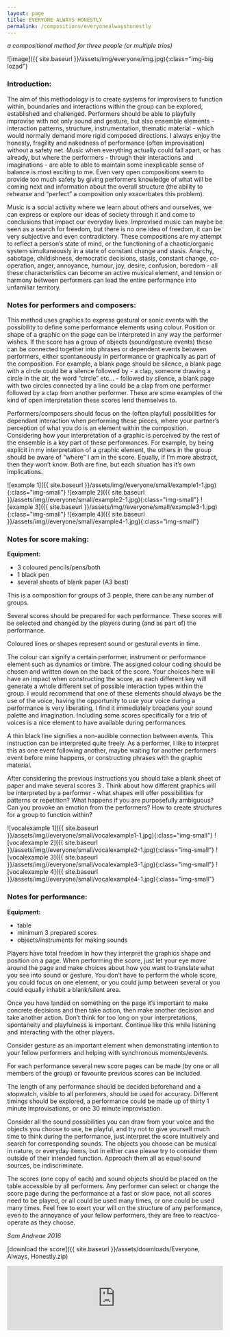 ```yaml
---
layout: page
title: EVERYONE ALWAYS HONESTLY
permalink: /compositions/everyonealwayshonestly
---
```


*a compositional method for three people (or multiple trios)*

![image]({{ site.baseurl }}/assets/img/everyone/img.jpg){:class="img-big lozad"}

### Introduction:

The aim of this methodology is to create systems for improvisers to function within, boundaries and interactions within the group can be explored, established and challenged. Performers should be able to playfully improvise with not only sound and gesture, but also ensemble elements - interaction patterns, structure, instrumentation, thematic material - which would normally demand more rigid composed directions. I always enjoy the honesty, fragility and nakedness of performance (often improvisation) without a safety net. Music when everything actually could fall apart, or has already, but where the performers - through their interactions and imaginations - are able to able to maintain some inexplicable sense of balance is most exciting to me. Even very open compositions seem to provide too much safety by giving performers knowledge of what will be coming next and information about the overall structure (the ability to rehearse and “perfect” a composition only exacerbates this problem).

Music is a social activity where we learn about others and ourselves, we can express or explore our ideas of society through it and come to conclusions that impact our everyday lives. Improvised music can maybe be seen as a search for freedom, but there is no one idea of freedom, it can be very subjective and even contradictory. These compositions are my attempt to reflect a person’s state of mind, or the functioning of a chaotic/organic system simultaneously in a state of constant change and stasis. Anarchy, sabotage, childishness, democratic decisions, stasis, constant change, co-operation, anger, annoyance, humour, joy, desire, confusion, boredom - all these characteristics can become an active musical element, and tension or harmony between performers
can lead the entire performance into unfamiliar territory.

### Notes for performers and composers:

This method uses graphics to express gestural or sonic events with the possibility to define some performance elements using colour. Position or shape of a graphic on the page can be interpreted in any way the performer wishes. If the score has a group of objects (sound/gesture events) these can be connected together into phrases or dependent events between performers, either spontaneously in performance or graphically as part of the composition. For example, a blank page should be silence, a blank page with a circle could be a silence followed by - a clap, someone drawing a circle in the air, the word “circle” etc... - followed by silence, a blank page with two circles connected by a line could be a clap from one performer followed by a clap from another performer. These are some examples of the kind of open interpretation these scores lend themselves to.

Performers/composers should focus on the (often playful) possibilities for dependant interaction when performing these pieces, where your partner’s perception of what you do is an element within the composition. Considering how your interpretation of a graphic is perceived by the rest of the ensemble is a key part of these performances. For example, by being explicit in my interpretation of a graphic element, the others in the group should be aware of “where” I am in the score. Equally, if I’m more abstract, then they won’t know. Both are fine, but each situation has it’s own implications.

![example 1]({{ site.baseurl }}/assets/img//everyone/small/example1-1.jpg){:class="img-small"}
![example 2]({{ site.baseurl }}/assets/img//everyone/small/example2-1.jpg){:class="img-small"}
![example 3]({{ site.baseurl }}/assets/img//everyone/small/example3-1.jpg){:class="img-small"}
![example 4]({{ site.baseurl }}/assets/img//everyone/small/example4-1.jpg){:class="img-small"}

### Notes for score making:

<b>Equipment:</b>

- 3 coloured pencils/pens/both
- 1 black pen
- several sheets of blank paper (A3 best)

This is a composition for groups of 3 people, there can be any number of groups.

Several scores should be prepared for each performance. These scores will be selected and
changed by the players during (and as part of) the performance.

Coloured lines or shapes represent sound or gestural events in time.

The colour can signify a certain performer, instrument or performance element such as dynamics or timbre. The assigned colour coding should be chosen and written down on the back of the score. Your choices here will have an impact when constructing the score, as each different key will generate a whole different set of possible interaction types within the group. I would recommend that one of these elements should always be the use of the voice, having the opportunity to use your voice during a performance is very liberating, I find it immediately broadens your sound palette and imagination. Including some scores specifically for a trio of voices is a nice element to have available during performances.

A thin black line signifies a non-audible connection between events. This instruction can be interpreted quite freely. As a performer, I like to interpret this as one event following another, maybe waiting for another performers event before mine happens, or constructing phrases with the graphic material.

After considering the previous instructions you should take a blank sheet of paper and make several scores 3 . Think about how different graphics will be interpreted by a performer - what shapes will offer possibilities for patterns or repetition? What happens if you are purposefully ambiguous? Can you provoke an emotion from the performers? How to create structures for a group to function within?

![vocalexample 1]({{ site.baseurl }}/assets/img//everyone/small/vocalexample1-1.jpg){:class="img-small"}
![vocalexample 2]({{ site.baseurl }}/assets/img//everyone/small/vocalexample2-1.jpg){:class="img-small"}
![vocalexample 3]({{ site.baseurl }}/assets/img//everyone/small/vocalexample3-1.jpg){:class="img-small"}
![vocalexample 4]({{ site.baseurl }}/assets/img//everyone/small/vocalexample4-1.jpg){:class="img-small"}
    
### Notes for performance:

**Equipment:**

- table
- minimum 3 prepared scores
- objects/instruments for making sounds

Players have total freedom in how they interpret the graphics shape and position on a page. When performing the score, just let your eye move around the page and make choices about how you want to translate what you see into sound or gesture. You don’t have to perform the whole score, you could focus on one element, or you could jump between several or you could equally inhabit a blank/silent area.

Once you have landed on something on the page it’s important to make concrete decisions and
then take action, then make another decision and take another action. Don’t think for too long on your interpretations, spontaneity and playfulness is important. Continue like this while listening and interacting with the other players.

Consider gesture as an important element when demonstrating intention to your fellow performers and helping with synchronous moments/events.

For each performance several new score pages can be made (by one or all members of the group) or favourite previous scores can be included.

The length of any performance should be decided beforehand and a stopwatch, visible to all performers, should be used for accuracy. Different timings should be explored, a performance could be made up of thirty 1 minute improvisations, or one 30 minute improvisation.

Consider all the sound possibilities you can draw from your voice and the objects you choose to use, be playful, and try not to give yourself much time to think during the performance, just interpret the score intuitively and search for corresponding sounds. The objects you choose can be musical in nature, or everyday items, but in either case please try to consider them outside of their intended function. Approach them all as equal sound sources, be indiscriminate.

The scores (one copy of each) and sound objects should be placed on the table accessible by all performers. Any performer can select or change the score page during the performance at a fast or slow pace, not all scores need to be played, or all could be used many times, or one could be used many times. Feel free to exert your will on the structure of any performance, even to the annoyance of your fellow performers, they are free to react/co-operate as they choose.

*Sam Andreae
2016*

[download the score]({{ site.baseurl }}/assets/downloads/Everyone, Always, Honestly.zip)

<iframe src="https://player.vimeo.com/video/153746778?portrait=0" width="100%" frameborder="0" webkitallowfullscreen mozallowfullscreen allowfullscreen></iframe>


